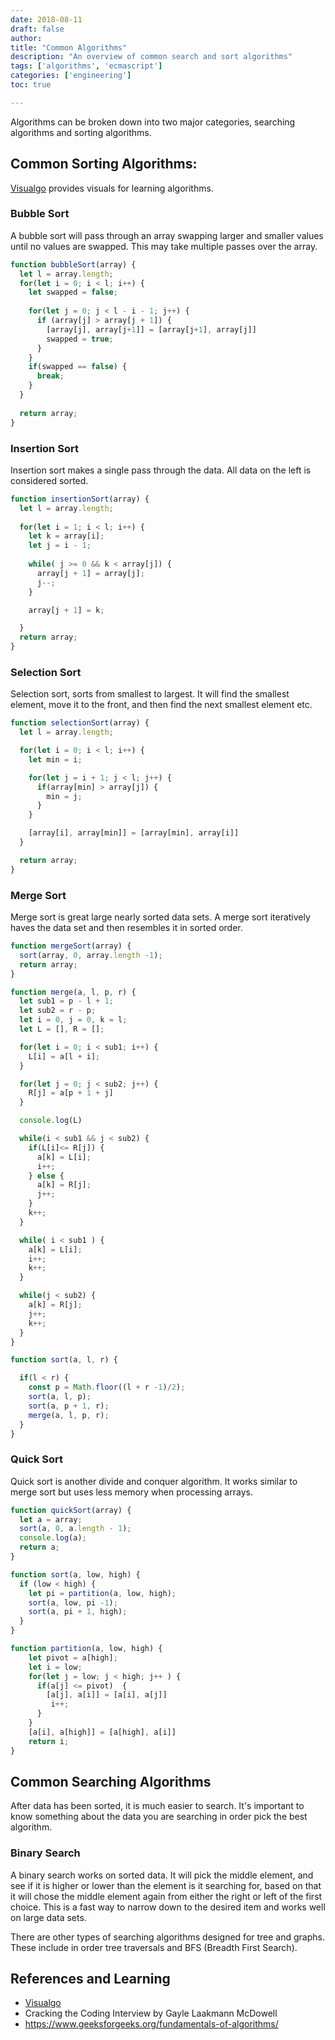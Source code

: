 ```yaml
---
date: 2018-08-11
draft: false
author:
title: "Common Algorithms"
description: "An overview of common search and sort algorithms"
tags: ['algorithms', 'ecmascript']
categories: ['engineering']
toc: true

---
```


Algorithms can be broken down into two major categories, searching algorithms and sorting algorithms. 

## Common Sorting Algorithms:

[Visualgo](https://visualgo.net/en/sorting) provides visuals for learning algorithms. 

### Bubble Sort
A bubble sort will pass through an array swapping larger and smaller values until no values are swapped. This may take multiple passes over the array. 

```js
function bubbleSort(array) {
  let l = array.length;
  for(let i = 0; i < l; i++) {
    let swapped = false;
    
    for(let j = 0; j < l - i - 1; j++) {
      if (array[j] > array[j + 1]) {
        [array[j], array[j+1]] = [array[j+1], array[j]] 
        swapped = true;
      }
    }
    if(swapped == false) {
      break;
    } 
  }
  
  return array;
}
```

### Insertion Sort
Insertion sort makes a single pass through the data. All data on the left is considered sorted. 

```js
function insertionSort(array) {
  let l = array.length;
    
  for(let i = 1; i < l; i++) {
    let k = array[i];
    let j = i - 1;
    
    while( j >= 0 && k < array[j]) {
      array[j + 1] = array[j];
      j--;
    }

    array[j + 1] = k;

  }
  return array;
}
```

### Selection Sort
Selection sort, sorts from smallest to largest. It will find the smallest element, move it to the front, and then find the next smallest element etc. 

```js
function selectionSort(array) {
  let l = array.length;

  for(let i = 0; i < l; i++) {
    let min = i;

    for(let j = i + 1; j < l; j++) {
      if(array[min] > array[j]) {
        min = j;
      }
    }

    [array[i], array[min]] = [array[min], array[i]]
  }

  return array;
}
```

### Merge Sort 
Merge sort is great large nearly sorted data sets. A merge sort iteratively haves the data set and then resembles it in sorted order. 

```js
function mergeSort(array) {
  sort(array, 0, array.length -1);
  return array;
}

function merge(a, l, p, r) {
  let sub1 = p - l + 1;
  let sub2 = r - p;
  let i = 0, j = 0, k = l;
  let L = [], R = [];

  for(let i = 0; i < sub1; i++) {
    L[i] = a[l + i];
  }

  for(let j = 0; j < sub2; j++) {
    R[j] = a[p + 1 + j] 
  }

  console.log(L)

  while(i < sub1 && j < sub2) {
    if(L[i]<= R[j]) {
      a[k] = L[i];
      i++;
    } else {
      a[k] = R[j];
      j++;
    }
    k++;
  }

  while( i < sub1 ) {
    a[k] = L[i];
    i++;
    k++;
  }

  while(j < sub2) {
    a[k] = R[j];
    j++;
    k++;
  }
}

function sort(a, l, r) {

  if(l < r) {
    const p = Math.floor((l + r -1)/2);
    sort(a, l, p);
    sort(a, p + 1, r);
    merge(a, l, p, r);
  }
}
```

### Quick Sort
Quick sort is another divide and conquer algorithm. It works similar to merge sort but uses less memory when processing arrays. 

```js
function quickSort(array) {
  let a = array;
  sort(a, 0, a.length - 1);
  console.log(a);
  return a;
}

function sort(a, low, high) {
  if (low < high) {
    let pi = partition(a, low, high);
    sort(a, low, pi -1);
    sort(a, pi + 1, high);
  }
}

function partition(a, low, high) {
    let pivot = a[high];
    let i = low;
    for(let j = low; j < high; j++ ) {
      if(a[j] <= pivot)  {
        [a[j], a[i]] = [a[i], a[j]]
         i++;
      }
    }
    [a[i], a[high]] = [a[high], a[i]]
    return i;
}
```

## Common Searching Algorithms

After data has been sorted, it is much easier to search. It's important to know something about the data you are searching in order pick the best algorithm. 

### Binary Search
A binary search works on sorted data. It will pick the middle element, and see if it is higher or lower than the element is it searching for, based on that it will chose the middle element again from either the right or left of the first choice. This is a fast way to narrow down to the desired item and works well on large data sets. 

There are other types of searching algorithms designed for tree and graphs. These include in order tree traversals and BFS (Breadth First Search). 

## References and Learning

- [Visualgo](https://visualgo.net/en/sorting)
- Cracking the Coding Interview by Gayle Laakmann McDowell
- https://www.geeksforgeeks.org/fundamentals-of-algorithms/
